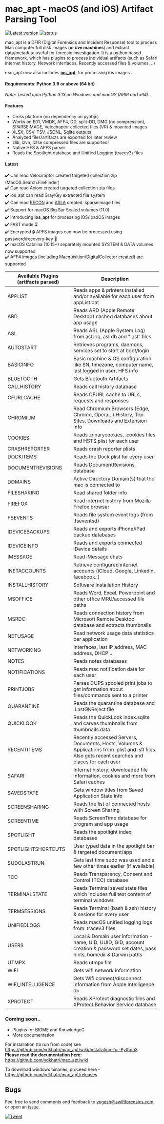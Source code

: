 # mac_apt - macOS (and iOS) Artifact Parsing Tool
[![Latest version](https://img.shields.io/badge/version-v1.13.5-blue)](https://github.com/ydkhatri/mac_apt/releases/tag/v1.13.5)
[![status](https://img.shields.io/badge/status-stable-green)]()

mac_apt is a DFIR (Digital Forensics and Incident Response) tool to process Mac computer full disk images (**or _live_ machines**) and extract data/metadata useful for forensic investigation. It is a python based framework, which has plugins to process individual artifacts (such as Safari internet history, Network interfaces, Recently accessed files & volumes, ..)

mac_apt now also includes **[ios_apt](https://swiftforensics.com/2020/12/introducing-iosapt-ios-artifact-parsing.html)**, for processing ios images.

#### Requirements: Python 3.9 or above (64 bit)
_Note: Tested upto Python 3.13 on Windows and macOS (ARM and x64)._
#### Features
* Cross platform (no dependency on pyobjc)
* Works on E01, VMDK, AFF4, DD, split-DD, DMG (no compression), SPARSEIMAGE, Velociraptor collected files (VR) & mounted images
* XLSX, CSV, TSV, JSONL, Sqlite outputs
* Analyzed files/artifacts are exported for later review
* zlib, lzvn, lzfse compressed files are supported!
* Native HFS & APFS parser
* Reads the Spotlight database and Unified Logging (tracev3) files

#### Latest
:heavy_check_mark: Can read Velociraptor created targeted collection zip (MacOS.Search.FileFinder)  
:heavy_check_mark: Can read Axiom created targeted collection zip files  
:heavy_check_mark: ios_apt can read GrayKey extracted file system  
:heavy_check_mark: Can read [RECON](https://sumuri.com/software/recon-itr/) and [ASLA](https://github.com/giuseppetotaro/asla) created .sparseimage files  
:heavy_check_mark: Support for macOS Big Sur Sealed volumes (11.0)  
:heavy_check_mark: Introducing **ios_apt** for processing iOS/ipadOS images  
:heavy_check_mark: FAST mode :hourglass_flowing_sand:  
:heavy_check_mark: Encrypted :lock: APFS images can now be processed using password/recovery-key :key:  
:heavy_check_mark: macOS Catalina (10.15+) separately mounted SYSTEM & DATA volumes now supported  
:heavy_check_mark: AFF4 images (including Macquisition/DigitalCollector created) are supported  

Available Plugins (artifacts parsed) | Description
------------------ | ---------------
APPLIST | Reads apps & printers installed and/or available for each user from appList.dat
ARD | Reads ARD (Apple Remote Desktop) cached databases about app usage
ASL | Reads ASL (Apple System Log) from asl.log, asl.db and ".asl" files
AUTOSTART | Retrieves programs, daemons, services set to start at boot/login
BASICINFO | Basic machine & OS configuration like SN, timezone, computer name, last logged in user, HFS info
BLUETOOTH | Gets Bluetooth Artifacts
CALLHISTORY | Reads call history database
CFURLCACHE | Reads CFURL cache to URLs, requests and responses
CHROMIUM | Read Chromium Browsers (Edge, Chrome, Opera,..) History, Top Sites, Downloads and Extension info
COOKIES | Reads .binarycookies, .cookies files and HSTS.plist for each user
CRASHREPORTER | Reads crash reporter plists
DOCKITEMS | Reads the Dock plist for every user
DOCUMENTREVISIONS | Reads DocumentRevisions database
DOMAINS | Active Directory Domain(s) that the mac is connected to
FILESHARING | Read shared folder info
FIREFOX | Read internet history from Mozilla Firefox browser
FSEVENTS | Reads file system event logs (from .fseventsd)
IDEVICEBACKUPS | Reads and exports iPhone/iPad backup databases
IDEVICEINFO | Reads and exports connected iDevice details
IMESSAGE | Read iMessage chats
INETACCOUNTS | Retrieve configured internet accounts (iCloud, Google, Linkedin, facebook..)
INSTALLHISTORY | Software Installation History
MSOFFICE | Reads Word, Excel, Powerpoint and other office MRU/accessed file paths
MSRDC | Reads connection history from Microsoft Remote Desktop database and extracts thumbnails
NETUSAGE | Read network usage data statistics per application
NETWORKING | Interfaces, last IP address, MAC address, DHCP ..
NOTES | Reads notes databases
NOTIFICATIONS | Reads mac notification data for each user
PRINTJOBS | Parses CUPS spooled print jobs to get information about files/commands sent to a printer
QUARANTINE | Reads the quarantine database and .LastGKReject file
QUICKLOOK | Reads the QuickLook index.sqlite and carves thumbnails from thumbnails.data
RECENTITEMS | Recently accessed Servers, Documents, Hosts, Volumes & Applications from .plist and .sfl files. Also gets recent searches and places for each user
SAFARI | Internet history, downloaded file information, cookies and more from Safari caches
SAVEDSTATE | Gets window titles from Saved Application State info
SCREENSHARING | Reads the list of connected hosts with Screen Sharing
SCREENTIME | Reads ScreenTime database for program and app usage
SPOTLIGHT | Reads the spotlight index databases
SPOTLIGHTSHORTCUTS | User typed data in the spotlight bar & targeted document/app
SUDOLASTRUN | Gets last time sudo was used and a few other times earlier (if available)
TCC | Reads Transparency, Consent and Control (TCC) database
TERMINALSTATE | Reads Terminal saved state files which includes full text content of terminal windows
TERMSESSIONS | Reads Terminal (bash & zsh) history & sesions for every user
UNIFIEDLOGS | Reads macOS unified logging logs from .tracev3 files
USERS | Local & Domain user information - name, UID, UUID, GID, account creation & password set dates, pass hints, homedir & Darwin paths
UTMPX | Reads utmpx file
WIFI | Gets wifi network information
WIFI_INTELLIGENCE | Gets Wifi connect/disconnect information from Apple Intelligence db
XPROTECT | Reads XProtect diagnostic files and XProtect Behavior Service database

### Coming soon..
* Plugins for BIOME and KnowledgeC
* More documentation

For installation (to run from code) see https://github.com/ydkhatri/mac_apt/wiki/Installation-for-Python3  
**Please read the documentation here:** https://github.com/ydkhatri/mac_apt/wiki

To download windows binaries, proceed here - https://github.com/ydkhatri/mac_apt/releases

## Bugs
Feel free to send comments and feedback to yogesh@swiftforensics.com, or open an [issue](https://github.com/ydkhatri/mac_apt/issues).  

[![Tweet](https://img.shields.io/twitter/url?style=social&url=https%3A%2F%2Ftwitter.com%2Fswiftforensics)](https://twitter.com/swiftforensics)

